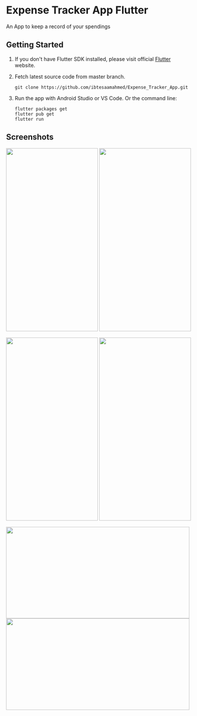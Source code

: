 # Expense Tracker App Flutter

An App to keep a record of your spendings

## Getting Started

1. If you don't have Flutter SDK installed, please visit official [Flutter](www.flutterdev.com) website. 
2. Fetch latest source code from master branch.
   
   ```shell
   git clone https://github.com/ibtesaamahmed/Expense_Tracker_App.git

3. Run the app with Android Studio or VS Code. Or the command line:

   ```shell
   flutter packages get
   flutter pub get
   flutter run

## Screenshots

<img src = https://github.com/ibtesaamahmed/Expense_Tracker_App/assets/57338601/ecea1049-89a0-4b9c-bacf-9d18e0ebc576 width="250" height="500" > <img src = https://github.com/ibtesaamahmed/Expense_Tracker_App/assets/57338601/f8339441-f0a8-4601-9bb0-b1e3f8b415a7 width="250" height="500" >

<img src = https://github.com/ibtesaamahmed/Expense_Tracker_App/assets/57338601/80b21e5f-bb3c-4a2e-9f7f-1c7f9a405228 width="250" height="500" > <img src = https://github.com/ibtesaamahmed/Expense_Tracker_App/assets/57338601/cadddaba-68f4-4c43-9095-7d57decd777d width="250" height="500" >

<img src = https://github.com/ibtesaamahmed/Expense_Tracker_App/assets/57338601/98a373d1-27a8-4d2a-9964-822066d6d298 width="500" height="250" >
<img src = https://github.com/ibtesaamahmed/Expense_Tracker_App/assets/57338601/d90df771-55c5-4f9b-8a95-e0f0dfd03045 width="500" height="250" >




